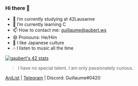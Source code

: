### Hi there 👋

- 🔭 I’m currently studying at 42Lausanne
- 🌱 I’m currently learning C
- 📫 How to contact me: guillaume@aubert.ws
- 😄 Pronouns: He/Him
- 🗻 I like Japanese culture
- 🎶 I listen to music all the time

[![gaubert's 42 stats](https://badge42.vercel.app/api/v2/cl1g0pdbz000609mrgixjjlh3/stats?cursusId=21&coalitionId=192)](https://github.com/JaeSeoKim/badge42)
>I have no special talent. I am only passionately curious.

[AniList](https://anilist.co/user/GuillaumeCH/) | [Telegram](https://t.me/Guillaume1868) | Discord: Guillaume#0420


<!--
**Guillaume1868/Guillaume1868** is a ✨ _special_ ✨ repository because its `README.md` (this file) appears on your GitHub profile.
<a href="https://github.com/AVS1508">
  <img height="180em" src="https://github-readme-stats.vercel.app/api?username=Guillaume1868&theme=buefy&show_icons=true" />
  <img height="180em" src="https://github-readme-stats.vercel.app/api/top-langs/?username=Guillaume1868&theme=buefy&layout=compact" />
</a>
Here are some ideas to get you started:
- 👯 I’m looking to collaborate on ...
- 🤔 I’m looking for help with ...
- 💬 Ask me about ...

-->

